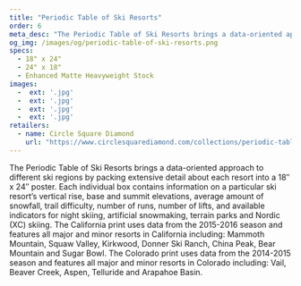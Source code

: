 ```yaml
---
title: "Periodic Table of Ski Resorts"
order: 6
meta_desc: "The Periodic Table of Ski Resorts brings a data-oriented approach to different ski regions by packing extensive detail about each resort into a 18&#8243; x 24&#8243; poster."
og_img: /images/og/periodic-table-of-ski-resorts.png
specs:
  - 18" x 24"
  - 24" x 18"
  - Enhanced Matte Heavyweight Stock
images:
  -  ext: '.jpg'
  -  ext: '.jpg'
  -  ext: '.jpg'
  -  ext: '.jpg'
retailers:
  - name: Circle Square Diamond
    url: "https://www.circlesquarediamond.com/collections/periodic-table-of-ski-resorts"
---
```


The Periodic Table of Ski Resorts brings a data-oriented approach to different ski regions by packing extensive detail about each resort into a 18&#8243; x 24&#8243; poster. Each individual box contains information on a particular ski resort’s vertical rise, base and summit elevations, average amount of snowfall, trail difficulty, number of runs, number of lifts, and available indicators for night skiing, artificial snowmaking, terrain parks and Nordic (XC) skiing. The California print uses data from the 2015-2016 season and features all major and minor resorts in California including: Mammoth Mountain, Squaw Valley, Kirkwood, Donner Ski Ranch, China Peak, Bear Mountain and Sugar Bowl.  The Colorado print uses data from the 2014-2015 season and features all major and minor resorts in Colorado including: Vail, Beaver Creek, Aspen, Telluride and Arapahoe Basin.
